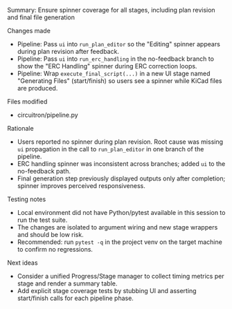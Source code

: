 Summary: Ensure spinner coverage for all stages, including plan revision and final file generation

Changes made
- Pipeline: Pass `ui` into `run_plan_editor` so the "Editing" spinner appears during plan revision after feedback.
- Pipeline: Pass `ui` into `run_erc_handling` in the no-feedback branch to show the "ERC Handling" spinner during ERC correction loops.
- Pipeline: Wrap `execute_final_script(...)` in a new UI stage named "Generating Files" (start/finish) so users see a spinner while KiCad files are produced.

Files modified
- circuitron/pipeline.py

Rationale
- Users reported no spinner during plan revision. Root cause was missing `ui` propagation in the call to `run_plan_editor` in one branch of the pipeline.
- ERC handling spinner was inconsistent across branches; added `ui` to the no-feedback path.
- Final generation step previously displayed outputs only after completion; spinner improves perceived responsiveness.

Testing notes
- Local environment did not have Python/pytest available in this session to run the test suite.
- The changes are isolated to argument wiring and new stage wrappers and should be low risk.
- Recommended: run `pytest -q` in the project venv on the target machine to confirm no regressions.

Next ideas
- Consider a unified Progress/Stage manager to collect timing metrics per stage and render a summary table.
- Add explicit stage coverage tests by stubbing UI and asserting start/finish calls for each pipeline phase.
